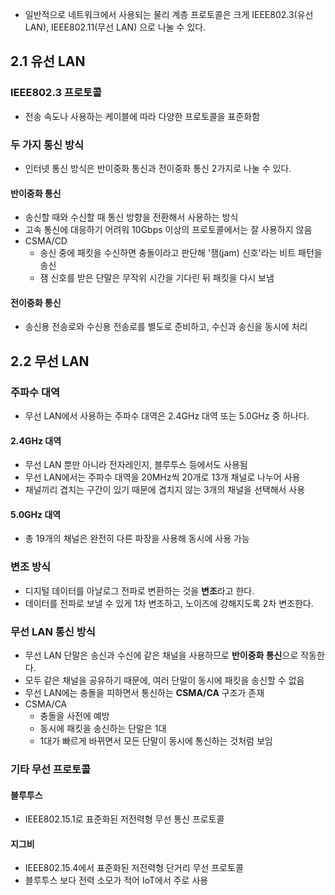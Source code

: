 - 일반적으로 네트워크에서 사용되는 물리 계층 프로토콜은 크게 IEEE802.3(유선 LAN), IEEE802.11(무선 LAN) 으로 나눌 수 있다.

## 2.1 유선 LAN
### IEEE802.3 프로토콜
- 전송 속도나 사용하는 케이블에 따라 다양한 프로토콜을 표준화함
###  두 가지 통신 방식
- 인터넷 통신 방식은 반이중화 통신과 전이중화 통신 2가지로 나눌 수 있다.
#### 반이중화 통신
- 송신할 때와 수신할 때 통신 방향을 전환해서 사용하는 방식
- 고속 통신에 대응하기 어려워 10Gbps 이상의 프로토콜에서는 잘 사용하지 않음
- CSMA/CD
	- 송신 중에 패킷을 수신하면 충돌이라고 판단해 '잼(jam) 신호'라는 비트 패턴을 송신
	- 잼 신호를 받은 단말은 무작위 시간을 기다린 뒤 패킷을 다시 보냄
#### 전이중화 통신
- 송신용 전송로와 수신용 전송로를 별도로 준비하고, 수신과 송신을 동시에 처리

## 2.2 무선 LAN
### 주파수 대역
- 무선 LAN에서 사용하는 주파수 대역은 2.4GHz 대역 또는 5.0GHz 중 하나다.
#### 2.4GHz 대역
- 무선 LAN 뿐만 아니라 전자레인지, 블루투스 등에서도 사용됨
- 무선 LAN에서는 주파수 대역을 20MHz씩 20개로 13개 채널로 나누어 사용
- 채널끼리 겹치는 구간이 있기 때문에 겹치지 않는 3개의 채널을 선택해서 사용
#### 5.0GHz 대역
- 총 19개의 채널은 완전히 다른 파장을 사용해 동시에 사용 가능
### 변조 방식
- 디지털 데이터를 아날로그 전파로 변환하는 것을 **변조**라고 한다.
- 데이터를 전파로 보낼 수 있게 1차 변조하고, 노이즈에 강해지도록 2차 변조한다.
### 무선 LAN 통신 방식
- 무선 LAN 단말은 송신과 수신에 같은 채널을 사용하므로 **반이중화 통신**으로 작동한다.
- 모두 같은 채널을 공유하기 때문에, 여러 단말이 동시에 패킷을 송신할 수 없음
- 무선 LAN에는 충돌을 피하면서 통신하는 **CSMA/CA** 구조가 존재
- CSMA/CA
	- 충돌을 사전에 예방
	- 동시에 패킷을 송신하는 단말은 1대
	- 1대가 빠르게 바뀌면서 모든 단말이 동시에 통신하는 것처럼 보임

### 기타 무선 프로토콜
#### 블루투스
- IEEE802.15.1로 표준화된 저전력형 무선 통신 프로토콜
#### 지그비
- IEEE802.15.4에서 표준화된 저전력형 단거리 무선 프로토콜
- 블루투스 보다 전력 소모가 적어 IoT에서 주로 사용